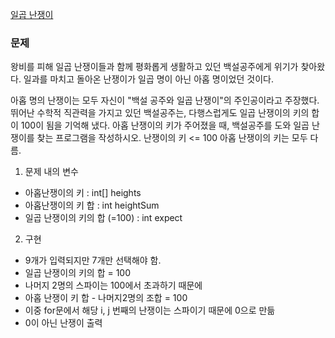 <a href="https://www.acmicpc.net/problem/2309">일곱 난쟁이</a>
### 문제
왕비를 피해 일곱 난쟁이들과 함께 평화롭게 생활하고 있던 백설공주에게 위기가 찾아왔다.
일과를 마치고 돌아온 난쟁이가 일곱 명이 아닌 아홉 명이었던 것이다.

아홉 명의 난쟁이는 모두 자신이 "백설 공주와 일곱 난쟁이"의 주인공이라고 주장했다.
뛰어난 수학적 직관력을 가지고 있던 백설공주는, 다행스럽게도 일곱 난쟁이의 키의 합이 100이 됨을 기억해 냈다.
아홉 난쟁이의 키가 주어졌을 때, 백설공주를 도와 일곱 난쟁이를 찾는 프로그램을 작성하시오.
난쟁이의 키 <= 100
아홉 난쟁이의 키는 모두 다름.

1. 문제 내의 변수
- 아홉난쟁이의 키 : int[] heights
- 아홉난쟁이의 키 합 : int heightSum
- 일곱 난쟁이의 키의 합 (=100) : int expect

2. 구현
- 9개가 입력되지만 7개만 선택해야 함.
- 일곱 난쟁이의 키의 합 = 100
- 나머지 2명의 스파이는 100에서 초과하기 때문에
- 아홉 난쟁이 키 합 - 나머지2명의 조합 = 100
- 이중 for문에서 해당 i, j 번째의 난쟁이는 스파이기 때문에 0으로 만듦
- 0이 아닌 난쟁이 출력